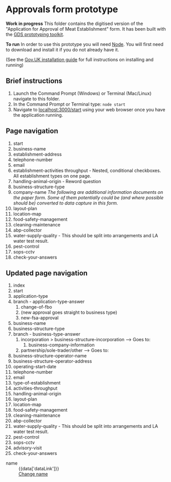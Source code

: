 # Approvals form prototype
__Work in progress__
This folder contains the digitised version of the "Application for Approval of Meat Establishment" form. It has been built with the [GDS prototyping toolkit](https://govuk-prototype-kit.herokuapp.com/docs).

**To run**
In order to use this prototype you will need [Node](https://nodejs.org/en/). You will first need to download and install it if you do not already have it.

(See the [Gov.UK installation guide](https://govuk-prototype-kit.herokuapp.com/docs/install/introduction) for full instructions on installing and running)

## Brief instructions
1. Launch the Command Prompt (Windows) or Terminal (Mac/Linux) navigate to this folder.
2. In the Command Prompt or Terminal type:
`node start`
3. Navigate to [localhost:3000/start](localhost:3000/start) using your web browser once you have the application running.


## Page navigation
1. start
2. business-name
3. establishment-address
4. telephone-number
5. email
6. establishment-activities throughput - Nested, conditional checkboxes. All establishment types on one page.
7. handling-animal-origin - Reword question
8. business-structure-type
9. company-name
*The following are additional information documents on the paper form. Some of them potentially could be (and where possible should be) converted to data capture in this form.*
10. layout-plan
11. location-map
12. food-safety-management
13. cleaning-maintenance
14. abp-collector
15. water-supply-quality - This should be split into arrangements and LA water test result.
16. pest-control
17. sops-cctv
18. check-your-answers

## Updated page navigation
1. index
2. start
3. application-type
4. branch - application-type-answer
   1. change-of-fbo
   2. (new approval goes straight to business type)
   3. new-fsa-approval
5. business-name
6. business-structure-type
7. branch - business-type-answer
   1. incorporation > business-structure-incorporation --> Goes to:
      1. business-company-information
   2. partnership/sole-trader/other --> Goes to:
8. business-structure-operator-name
9. business-structure-operator-address
10. operating-start-date
11. telephone-number
12. email
13. type-of-establishment
14. activities-throughput
15. handling-animal-origin
16. layout-plan
17. location-map
18. food-safety-management
19. cleaning-maintenance
20. abp-collector
21. water-supply-quality - This should be split into arrangements and LA water test result.
22. pest-control
23. sops-cctv
24. advisory-visit
25. check-your-answers

<!-- ddd -->
<div class="govuk-summary-list__row">
   <dt class="govuk-summary-list__key">
   name
   </dt>
   <dd class="govuk-summary-list__value">
   {{data['dataLink']}}
   </dd>
   <dd class="govuk-summary-list__actions">
   <a href="/business-name">
      Change
      <span class="govuk-visually-hidden"> name</span>
   </a>
   </dd>
</div>
